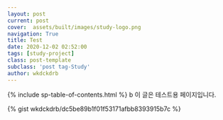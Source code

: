 ```yaml
---
layout: post
current: post
cover:  assets/built/images/study-logo.png
navigation: True
title: Test
date: 2020-12-02 02:52:00
tags: [study-project]
class: post-template
subclass: 'post tag-Study'
author: wkdckdrb
---
```

{% include sp-table-of-contents.html %}
b
이 글은 테스트용 페이지입니다.

{% gist wkdckdrb/dc5be89b1f01f53171afbb8393915b7c %}